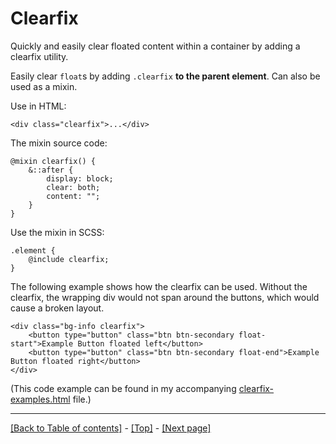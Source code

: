 # Clearfix

Quickly and easily clear floated content within a container by adding a clearfix utility.

Easily clear `float`s by adding `.clearfix` **to the parent element**. Can also be used as a mixin.

Use in HTML:
```
<div class="clearfix">...</div>
```
The mixin source code:
```
@mixin clearfix() {
    &::after {
        display: block;
        clear: both;
        content: "";
    }
}
```
Use the mixin in SCSS:
```
.element {
    @include clearfix;
}
```
The following example shows how the clearfix can be used. Without the clearfix, the wrapping div would not span around the buttons, which would cause a broken layout.
```
<div class="bg-info clearfix">
    <button type="button" class="btn btn-secondary float-start">Example Button floated left</button>
    <button type="button" class="btn btn-secondary float-end">Example Button floated right</button>
</div>
```
(This code example can be found in my accompanying [clearfix-examples.html](https://github.com/AndrewSRea/My_Learning_Port/blob/main/Bootstrap/Helpers/Clearfix/clearfix-examples.html) file.)

<hr>

[[Back to Table of contents]](https://github.com/AndrewSRea/My_Learning_Port/tree/main/Bootstrap/Helpers#helpers) - [[Top]](https://github.com/AndrewSRea/My_Learning_Port/tree/main/Bootstrap/Helpers/Clearfix#clearfix) - [[Next page]](https://github.com/AndrewSRea/My_Learning_Port/tree/main/Bootstrap/Helpers/Colored_Links#colored-links)